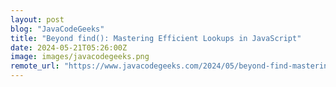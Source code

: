 ```yaml
---
layout: post
blog: "JavaCodeGeeks"
title: "Beyond find(): Mastering Efficient Lookups in JavaScript"
date: 2024-05-21T05:26:00Z
image: images/javacodegeeks.png
remote_url: "https://www.javacodegeeks.com/2024/05/beyond-find-mastering-efficient-lookups-in-javascript.html"
---
```

